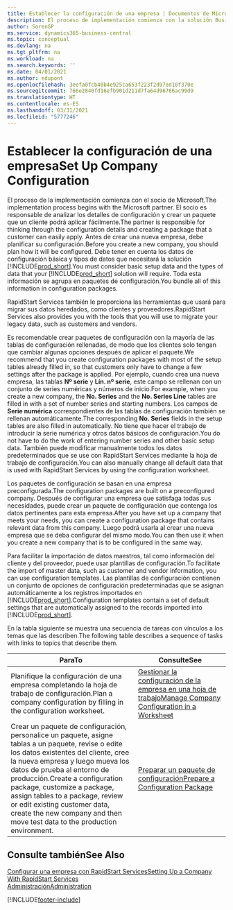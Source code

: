 ```yaml
---
title: Establecer la configuración de una empresa | Documentos de Microsoft
description: El proceso de implementación comienza con la solución Business Central requerida. Toda esta información se agrupa en paquetes de configuración.
author: SorenGP
ms.service: dynamics365-business-central
ms.topic: conceptual
ms.devlang: na
ms.tgt_pltfrm: na
ms.workload: na
ms.search.keywords: ''
ms.date: 04/01/2021
ms.author: edupont
ms.openlocfilehash: 3eefa0fcb40b4e925ca653f223f2d97ed10f370e
ms.sourcegitcommit: 766e2840fd16efb901d211d7fa64d96766ac99d9
ms.translationtype: HT
ms.contentlocale: es-ES
ms.lasthandoff: 03/31/2021
ms.locfileid: "5777246"
---
```

# <a name="set-up-company-configuration"></a><span data-ttu-id="89571-104">Establecer la configuración de una empresa</span><span class="sxs-lookup"><span data-stu-id="89571-104">Set Up Company Configuration</span></span>
<span data-ttu-id="89571-105">El proceso de la implementación comienza con el socio de Microsoft.</span><span class="sxs-lookup"><span data-stu-id="89571-105">The implementation process begins with the Microsoft partner.</span></span> <span data-ttu-id="89571-106">El socio es responsable de analizar los detalles de configuración y crear un paquete que un cliente podrá aplicar fácilmente.</span><span class="sxs-lookup"><span data-stu-id="89571-106">The partner is responsible for thinking through the configuration details and creating a package that a customer can easily apply.</span></span> <span data-ttu-id="89571-107">Antes de crear una nueva empresa, debe planificar su configuración.</span><span class="sxs-lookup"><span data-stu-id="89571-107">Before you create a new company, you should plan how it will be configured.</span></span> <span data-ttu-id="89571-108">Debe tener en cuenta los datos de configuración básica y tipos de datos que necesitará la solución [!INCLUDE[prod_short](includes/prod_short.md)].</span><span class="sxs-lookup"><span data-stu-id="89571-108">You must consider basic setup data and the types of data that your [!INCLUDE[prod_short](includes/prod_short.md)] solution will require.</span></span> <span data-ttu-id="89571-109">Toda esta información se agrupa en paquetes de configuración.</span><span class="sxs-lookup"><span data-stu-id="89571-109">You bundle all of this information in configuration packages.</span></span>

<span data-ttu-id="89571-110">RapidStart Services también le proporciona las herramientas que usará para migrar sus datos heredados, como clientes y proveedores.</span><span class="sxs-lookup"><span data-stu-id="89571-110">RapidStart Services also provides you with the tools that you will use to migrate your legacy data, such as customers and vendors.</span></span>  

<span data-ttu-id="89571-111">Es recomendable crear paquetes de configuración con la mayoría de las tablas de configuración rellenadas, de modo que los clientes solo tengan que cambiar algunas opciones después de aplicar el paquete.</span><span class="sxs-lookup"><span data-stu-id="89571-111">We recommend that you create configuration packages with most of the setup tables already filled in, so that customers only have to change a few settings after the package is applied.</span></span> <span data-ttu-id="89571-112">Por ejemplo, cuando crea una nueva empresa, las tablas **Nº serie** y **Lín. nº serie**, este campo se rellenan con un conjunto de series numéricas y números de inicio.</span><span class="sxs-lookup"><span data-stu-id="89571-112">For example, when you create a new company, the **No. Series** and the **No. Series Line** tables are filled in with a set of number series and starting numbers.</span></span> <span data-ttu-id="89571-113">Los campos de **Serie numérica** correspondientes de las tablas de configuración también se rellenan automáticamente.</span><span class="sxs-lookup"><span data-stu-id="89571-113">The corresponding **No. Series** fields in the setup tables are also filled in automatically.</span></span> <span data-ttu-id="89571-114">No tiene que hacer el trabajo de introducir la serie numérica y otros datos básicos de configuración.</span><span class="sxs-lookup"><span data-stu-id="89571-114">You do not have to do the work of entering number series and other basic setup data.</span></span> <span data-ttu-id="89571-115">También puede modificar manualmente todos los datos predeterminados que se use con RapidStart Services mediante la hoja de trabajo de configuración.</span><span class="sxs-lookup"><span data-stu-id="89571-115">You can also manually change all default data that is used with RapidStart Services by using the configuration worksheet.</span></span>  

<span data-ttu-id="89571-116">Los paquetes de configuración se basan en una empresa preconfigurada.</span><span class="sxs-lookup"><span data-stu-id="89571-116">The configuration packages are built on a preconfigured company.</span></span> <span data-ttu-id="89571-117">Después de configurar una empresa que satisfaga todas sus necesidades, puede crear un paquete de configuración que contenga los datos pertinentes para esta empresa.</span><span class="sxs-lookup"><span data-stu-id="89571-117">After you have set up a company that meets your needs, you can create a configuration package that contains relevant data from this company.</span></span> <span data-ttu-id="89571-118">Luego podrá usarla al crear una nueva empresa que se deba configurar del mismo modo.</span><span class="sxs-lookup"><span data-stu-id="89571-118">You can then use it when you create a new company that is to be configured in the same way.</span></span>  

<span data-ttu-id="89571-119">Para facilitar la importación de datos maestros, tal como información del cliente y del proveedor, puede usar plantillas de configuración.</span><span class="sxs-lookup"><span data-stu-id="89571-119">To facilitate the import of master data, such as customer and vendor information, you can use configuration templates.</span></span> <span data-ttu-id="89571-120">Las plantillas de configuración contienen un conjunto de opciones de configuración predeterminadas que se asignan automáticamente a los registros importados en [!INCLUDE[prod_short](includes/prod_short.md)].</span><span class="sxs-lookup"><span data-stu-id="89571-120">Configuration templates contain a set of default settings that are automatically assigned to the records imported into [!INCLUDE[prod_short](includes/prod_short.md)].</span></span>

<span data-ttu-id="89571-121">En la tabla siguiente se muestra una secuencia de tareas con vínculos a los temas que las describen.</span><span class="sxs-lookup"><span data-stu-id="89571-121">The following table describes a sequence of tasks with links to topics that describe them.</span></span>

|<span data-ttu-id="89571-122">**Para**</span><span class="sxs-lookup"><span data-stu-id="89571-122">**To**</span></span>|<span data-ttu-id="89571-123">**Consulte**</span><span class="sxs-lookup"><span data-stu-id="89571-123">**See**</span></span>|  
|------------|-------------|  
|<span data-ttu-id="89571-124">Planifique la configuración de una empresa completando la hoja de trabajo de configuración.</span><span class="sxs-lookup"><span data-stu-id="89571-124">Plan a company configuration by filling in the configuration worksheet.</span></span>|[<span data-ttu-id="89571-125">Gestionar la configuración de la empresa en una hoja de trabajo</span><span class="sxs-lookup"><span data-stu-id="89571-125">Manage Company Configuration in a Worksheet</span></span>](admin-how-to-manage-company-configuration-in-a-worksheet.md)|  
|<span data-ttu-id="89571-126">Crear un paquete de configuración, personalice un paquete, asigne tablas a un paquete, revise o edite los datos existentes del cliente, cree la nueva empresa y luego mueva los datos de prueba al entorno de producción.</span><span class="sxs-lookup"><span data-stu-id="89571-126">Create a configuration package, customize a package, assign tables to a package, review or edit existing customer data, create the new company and then move test data to the production environment.</span></span>|[<span data-ttu-id="89571-127">Preparar un paquete de configuración</span><span class="sxs-lookup"><span data-stu-id="89571-127">Prepare a Configuration Package</span></span>](admin-how-to-prepare-a-configuration-package.md)| 

## <a name="see-also"></a><span data-ttu-id="89571-128">Consulte también</span><span class="sxs-lookup"><span data-stu-id="89571-128">See Also</span></span>  
[<span data-ttu-id="89571-129">Configurar una empresa con RapidStart Services</span><span class="sxs-lookup"><span data-stu-id="89571-129">Setting Up a Company With RapidStart Services</span></span>](admin-set-up-a-company-with-rapidstart.md)  
[<span data-ttu-id="89571-130">Administración</span><span class="sxs-lookup"><span data-stu-id="89571-130">Administration</span></span>](admin-setup-and-administration.md)


[!INCLUDE[footer-include](includes/footer-banner.md)]